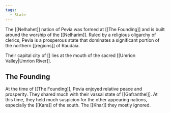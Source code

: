 ```yaml
---
tags:
  - State
---
```

The [[Nelhahet]] nation of Pevia was formed at [[The Founding]] and is built around the worship of the [[Nelharim]]. Ruled by a religious oligarchy of clerics, Pevia is a prosperous state that dominates a significant portion of the northern [[regions]] of Raudaia. 

Their capital city of [] lies at the mouth of the sacred [[Umrion Valley|Umrion River]].
## The Founding

At the time of [[The Founding]], Pevia enjoyed relative peace and prosperity. They shared much with their vassal state of [[Gafranthel]]. At this time, they held much suspicion for the other appearing nations, especially the [[Kara]] of the south. The [[Khar]] they mostly ignored.